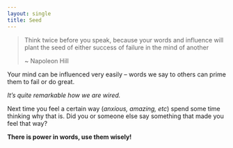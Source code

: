 ```yaml
---
layout: single
title: Seed
---
```


> Think twice before you speak, because your words and influence 
> will plant the seed of either success of failure in the mind
> of another
> 
> \~ Napoleon Hill

Your mind can be influenced very easily – words we say to others can prime them to fail or do great.

_It’s quite remarkable how we are wired._

Next time you feel a certain way (_anxious, amazing, etc_) spend some time thinking why that is. Did you or someone else say something that made you feel that way?

**There is power in words, use them wisely!**